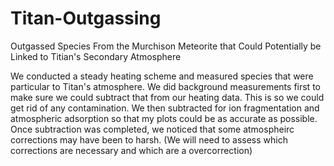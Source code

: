# Titan-Outgassing
Outgassed Species From the Murchison Meteorite that Could Potentially be Linked to Titian's Secondary Atmosphere

We conducted a steady heating scheme and measured species that were particular to Titan's atmosphere. We did background measurements first to make sure we could subtract that from our heating data. This is so we could get rid of any contamination. We then subtracted for ion fragmentation and atmospheric adsorption so that my plots could be as accurate as possible. Once subtraction was completed, we noticed that some atmospheirc corrections may have been to harsh. (We will need to assess which corrections are necessary and which are a overcorrection)
